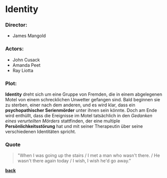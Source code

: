 # Identity

### Director:
- James Mangold

### Actors: 
- John Cusack
- Amanda Peet 
- Ray Liotta

### Plot:
**Identity** dreht sich um eine Gruppe von Fremden, die in einem abgelegenen Motel von einem schrecklichen Unwetter gefangen sind. Bald beginnen sie zu sterben, einer nach dem anderen, und es wird klar, dass ein **psychopathischer Serienmörder** unter ihnen sein könnte. Doch am Ende wird enthüllt, dass die Ereignisse im Motel tatsächlich in den *Gedanken eines verurteilten Mörders* stattfinden, der eine multiple **Persönlichkeitsstörung** hat und mit seiner Therapeutin über seine verschiedenen Identitäten spricht.

### Quote

> "When I was going up the stairs / I met a man who wasn't there. / He wasn't there again today / I wish, I wish he'd go away."

**[back](filme.md)**
